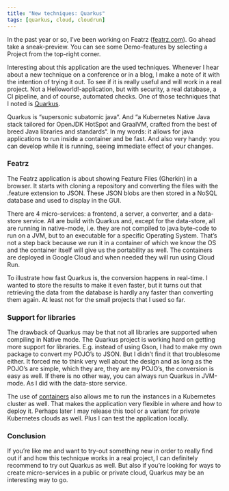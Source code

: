 ```yaml
---
title: "New techniques: Quarkus"
tags: [quarkus, cloud, cloudrun]
---
```



In the past year or so, I’ve been working on Featrz (<a href="https://featrz.com/" target="_blank">featrz.com</a>). Go ahead take a sneak-preview. You can see some Demo-features by selecting a Project from the top-right corner.

Interesting about this application are the used techniques. Whenever I hear about a new technique on a conference or in a blog, I make a note of it with the intention of trying it out. To see if it is really useful and will work in a real project. Not a Helloworld!-application, but with security, a real database, a CI pipeline, and of course, automated checks. One of those techniques that I noted is <a href="https://quarkus.io/" target="_blank">Quarkus</a>.

Quarkus is “supersonic subatomic java“. And “a Kubernetes Native Java stack tailored for OpenJDK HotSpot and GraalVM, crafted from the best of breed Java libraries and standards“. In my words: it allows for java applications to run inside a container and be fast. And also very handy: you can develop while it is running, seeing immediate effect of your changes.

### Featrz
The Featrz application is about showing Feature Files (Gherkin) in a browser. It starts with cloning a repository and converting the files with the .feature extension to JSON. These JSON blobs are then stored in a NoSQL database and used to display in the GUI.

There are 4 micro-services: a frontend, a server, a converter, and a data-store service. All are build with Quarkus and, except for the data-store, all are running in native-mode, i.e. they are not compiled to java byte-code to run on a JVM, but to an executable for a specific Operating System. That’s not a step back because we run it in a container of which we know the OS and the container itself will give us the portability as well. The containers are deployed in Google Cloud and when needed they will run using Cloud Run.

To illustrate how fast Quarkus is, the conversion happens in real-time. I wanted to store the results to make it even faster, but it turns out that retrieving the data from the database is hardly any faster than converting them again. At least not for the small projects that I used so far.

### Support for libraries
The drawback of Quarkus may be that not all libraries are supported when compiling in Native mode. The Quarkus project is working hard on getting more support for libraries. E.g. instead of using Gson, I had to make my own package to convert my POJO’s to JSON. But I didn’t find it that troublesome either. It forced me to think very well about the design and as long as the POJO’s are simple, which they are, they are my POJO’s, the conversion is easy as well. If there is no other way, you can always run Quarkus in JVM-mode. As I did with the data-store service.

The use of <a href="https://quarkus.io/container-first/" target="_blank">containers</a> also allows me to run the instances in a Kubernetes cluster as well. That makes the application very flexible in where and how to deploy it. Perhaps later I may release this tool or a variant for private Kubernetes clouds as well. Plus I can test the application locally.

### Conclusion
If you’re like me and want to try-out something new in order to really find out if and how this technique works in a real project, I can definitely recommend to try out Quarkus as well. But also if you’re looking for ways to create micro-services in a public or private cloud, Quarkus may be an interesting way to go.